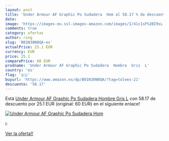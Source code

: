 ```yaml
---
layout: post
title: 'Under Armour AF Graphic Po Sudadera  Hom al 58.17 % de descuento'
date: 
image: 'https://images-eu.ssl-images-amazon.com/images/I/41c1sF%2BI9sL._SL200_.jpg'
comments: true
category: ofertas
author: ring
slug: 'B01N30N0QA-es'
actualPrice: 25.1 EUR
currency: EUR
price: 25.1
comparePrice: 60 EUR
prodname: 'Under Armour AF Graphic Po Sudadera  Hombre  Gris  L'
country: 'es'
flag: '🇪🇸'
buyurl: 'https://www.amazon.es/dp/B01N30N0QA/?tag=tolees-21'
descuento: '58.17'
---
```


Está [Under Armour AF Graphic Po Sudadera  Hombre  Gris  L](https://www.amazon.es/dp/B01N30N0QA/?tag=tolees-21) con 58.17 de descuento por 25.1 EUR (original: 60 EUR) en el siguiente enlace!

[![Under Armour AF Graphic Po Sudadera  Hom](https://images-eu.ssl-images-amazon.com/images/I/41c1sF%2BI9sL._SL200_.jpg)](https://www.amazon.es/dp/B01N30N0QA/?tag=tolees-21)

ℹ️:


[Ver la oferta!!](https://www.amazon.es/dp/B01N30N0QA/?tag=tolees-21)
